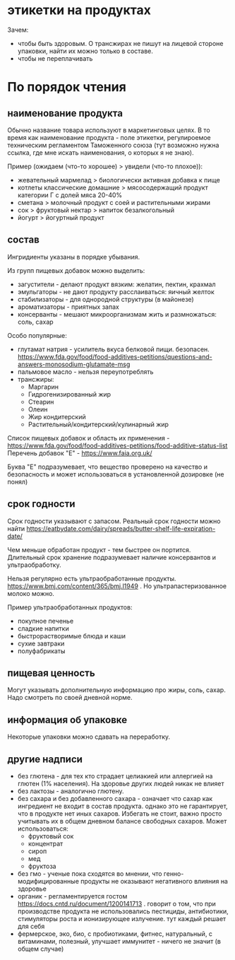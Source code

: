 # этикетки на продуктах

Зачем:
+ чтобы быть здоровым. О трансжирах не пишут на лицевой стороне упаковки, найти их можно только в составе.
+ чтобы не переплачивать

# По порядок чтения

## наименование продукта

Обычно название товара используют в маркетинговых целях. В то время как
наименование продукта - поле этикетки, регулироемое техническим регламентом
Таможенного союза (тут возможно нужна ссылка, где мне искать наименования, о которых я не знаю).

Пример (ожидаем (что-то хорошее) > увидели (что-то плохое)):
+ жевательный мармелад > биологически активная добавка к пище
+ котлеты классические домашние > мясосодержащий продукт категории Г с долей мяса 20-40%
+ сметана > молочный продукт с соей и растительными жирами
+ сок > фруктовый нектар > напиток безалкогольный
+ йогурт > йогуртный продукт

## состав

Ингридиенты указаны в порядке убывания.

Из групп пищевых добавок можно выделить:
+ загустители - делают продукт вязким: желатин, пектин, крахмал
+ эмульгаторы - не дают продукту расслаиваться: яичный желток
+ стабилизаторы - для однородной структуры (в майонезе)
+ ароматизаторы - приятных запах
+ консерванты - мешают микроорганизмам жить и размножаться: соль, сахар

Особо популярные:
+ глутамат натрия - усилитель вкуса белковой пищи. безопасен. https://www.fda.gov/food/food-additives-petitions/questions-and-answers-monosodium-glutamate-msg
+ пальмовое масло - нельзя переупотреблять
+ трансжиры:
    - Маргарин
    - Гидрогенизированный жир
    - Стеарин
    - Олеин
    - Жир кондитерский
    - Растительный/кондитерский/кулинарный жир

Список пищевых добавок и область их применения - https://www.fda.gov/food/food-additives-petitions/food-additive-status-list
Перечень добавок "Е" - https://www.faia.org.uk/

Буква "E" подразумевает, что вещество проверено на качество и безопасность и может использоваться в установленной дозировке (не понял)

## срок годности

Срок годности указывают с запасом. Реальный срок годности можно найти
https://eatbydate.com/dairy/spreads/butter-shelf-life-expiration-date/

Чем меньше обработан продукт - тем быстрее он портится. Длительный срок
хранение подразумевает наличие консервантов и ультраобработку.

Нельзя регулярно есть ультраобработанные продукты. https://www.bmj.com/content/365/bmj.l1949 . Но ультрапастеризованное молоко можно.

Пример ультраобработанных продуктов:
+ покупное печенье
+ сладкие напитки
+ быстрорастворимые блюда и каши
+ сухие завтраки
+ полуфабрикаты

## пищевая ценность

Могут указывать дополнительную информацию про жиры, соль, сахар. Надо смотреть по своей дневной норме.

## информация об упаковке

Некоторые упаковки можно сдавать на переработку.

## другие надписи

+ без глютена - для тех кто страдает целиакией или аллергией на глютен (1% населения). На здоровье других людей никак не влияет
+ без лактозы - аналогично глютену.
+ без сахара и без добавленного сахара - означает что сахар как ингредиент не входит в состав продукта. однако это не гарантирует, что в продукте нет иных сахаров. Избегать не стоит, важно просто учитывать их в общем дневном балансе свободных сахаров. Может использоваться:
    - фруктовый сок
    - концентрат
    - сироп
    - мед
    - фруктоза
+ без гмо - ученые пока сходятся во мнении, что генно-модифицированные продукты не оказывают негативного влияния на здоровье
+ органик - регламентируется гостом https://docs.cntd.ru/document/1200141713 . говорит о том, что при производстве продукта не использовались пестициды, антибиотики, стимуляторы роста и ионизирующее излучение. тут каждый решает для себя
+ фермерское, эко, био, с пробиотиками, фитнес, натуральный, с витаминами, полезный, улучшает иммунитет - ничего не значит (в общем случае)
